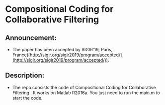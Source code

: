 # Compositional Coding for Collaborative Filtering 

## Announcement:

* The paper has been accepted by SIGIR'19, Paris, France([http://sigir.org/sigir2019/program/accepted/](http://sigir.org/sigir2019/program/accepted/)).

## Description:

* The repo consists the code of Compositional Coding for Collaborative Filtering . It works on Matlab R2016a. You just need to run the main.m to start the code.

